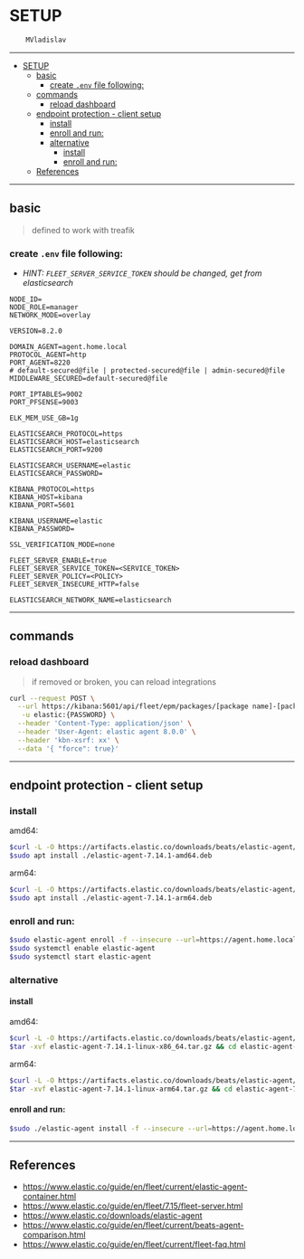 # SETUP

```sh
    MVladislav
```

---

- [SETUP](#setup)
  - [basic](#basic)
    - [create `.env` file following:](#create-env-file-following)
  - [commands](#commands)
    - [reload dashboard](#reload-dashboard)
  - [endpoint protection - client setup](#endpoint-protection---client-setup)
    - [install](#install)
    - [enroll and run:](#enroll-and-run)
    - [alternative](#alternative)
      - [install](#install-1)
      - [enroll and run:](#enroll-and-run-1)
  - [References](#references)

---

## basic

> defined to work with treafik

### create `.env` file following:

- _HINT: `FLEET_SERVER_SERVICE_TOKEN` should be changed, get from elasticsearch_

```env
NODE_ID=
NODE_ROLE=manager
NETWORK_MODE=overlay

VERSION=8.2.0

DOMAIN_AGENT=agent.home.local
PROTOCOL_AGENT=http
PORT_AGENT=8220
# default-secured@file | protected-secured@file | admin-secured@file
MIDDLEWARE_SECURED=default-secured@file

PORT_IPTABLES=9002
PORT_PFSENSE=9003

ELK_MEM_USE_GB=1g

ELASTICSEARCH_PROTOCOL=https
ELASTICSEARCH_HOST=elasticsearch
ELASTICSEARCH_PORT=9200

ELASTICSEARCH_USERNAME=elastic
ELASTICSEARCH_PASSWORD=

KIBANA_PROTOCOL=https
KIBANA_HOST=kibana
KIBANA_PORT=5601

KIBANA_USERNAME=elastic
KIBANA_PASSWORD=

SSL_VERIFICATION_MODE=none

FLEET_SERVER_ENABLE=true
FLEET_SERVER_SERVICE_TOKEN=<SERVICE_TOKEN>
FLEET_SERVER_POLICY=<POLICY>
FLEET_SERVER_INSECURE_HTTP=false

ELASTICSEARCH_NETWORK_NAME=elasticsearch
```

---

## commands

### reload dashboard

> if removed or broken, you can reload integrations

```sh
curl --request POST \
  --url https://kibana:5601/api/fleet/epm/packages/[package name]-[package version] \
   -u elastic:{PASSWORD} \
  --header 'Content-Type: application/json' \
  --header 'User-Agent: elastic agent 8.0.0' \
  --header 'kbn-xsrf: xx' \
  --data '{ "force": true}'
```

---

## endpoint protection - client setup

### install

amd64:

```sh
$curl -L -O https://artifacts.elastic.co/downloads/beats/elastic-agent/elastic-agent-7.14.1-amd64.deb
$sudo apt install ./elastic-agent-7.14.1-amd64.deb
```

arm64:

```sh
$curl -L -O https://artifacts.elastic.co/downloads/beats/elastic-agent/elastic-agent-7.14.1-arm64.deb
$sudo apt install ./elastic-agent-7.14.1-arm64.deb
```

### enroll and run:

```sh
$sudo elastic-agent enroll -f --insecure --url=https://agent.home.local --enrollment-token=<enrollment_token>
$sudo systemctl enable elastic-agent
$sudo systemctl start elastic-agent
```

### alternative

#### install

amd64:

```sh
$curl -L -O https://artifacts.elastic.co/downloads/beats/elastic-agent/elastic-agent-7.14.1-linux-x86_64.tar.gz
$tar -xvf elastic-agent-7.14.1-linux-x86_64.tar.gz && cd elastic-agent-7.14.1-linux-x86_64
```

arm64:

```sh
$curl -L -O https://artifacts.elastic.co/downloads/beats/elastic-agent/elastic-agent-7.14.1-linux-arm64.tar.gz
$tar -xvf elastic-agent-7.14.1-linux-arm64.tar.gz && cd elastic-agent-7.14.1-linux-arm64
```

#### enroll and run:

```sh
$sudo ./elastic-agent install -f --insecure --url=https://agent.home.local --enrollment-token=<enrollment_token>
```

---

## References

- <https://www.elastic.co/guide/en/fleet/current/elastic-agent-container.html>
- <https://www.elastic.co/guide/en/fleet/7.15/fleet-server.html>
- <https://www.elastic.co/downloads/elastic-agent>
- <https://www.elastic.co/guide/en/fleet/current/beats-agent-comparison.html>
- <https://www.elastic.co/guide/en/fleet/current/fleet-faq.html>
